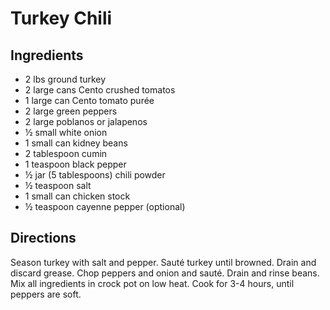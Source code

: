 # Turkey Chili

## Ingredients

- 2 lbs ground turkey
- 2 large cans Cento crushed tomatos
- 1 large can Cento tomato purée
- 2 large green peppers
- 2 large poblanos or jalapenos
- ½ small white onion
- 1 small can kidney beans
- 2 tablespoon cumin
- 1 teaspoon black pepper
- ½ jar (5 tablespoons) chili powder
- ½ teaspoon salt
- 1 small can chicken stock
- ½ teaspoon cayenne pepper (optional)

## Directions

Season turkey with salt and pepper. Sauté turkey until browned. Drain and
discard grease. Chop peppers and onion and sauté. Drain and rinse beans. Mix
all ingredients in crock pot on low heat. Cook for 3-4 hours, until peppers
are soft.
